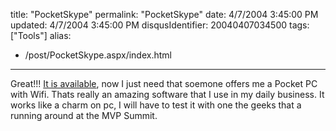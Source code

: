 title: "PocketSkype"
permalink: "PocketSkype"
date: 4/7/2004 3:45:00 PM
updated: 4/7/2004 3:45:00 PM
disqusIdentifier: 20040407034500
tags: ["Tools"]
alias:
 - /post/PocketSkype.aspx/index.html
---
Great!!! [It is available](http://www.skype.com/download_pda.html), now I just need that soemone offers me a Pocket PC with Wifi. Thats really an amazing software that I use in my daily business. It works like a charm on pc, I will have to test it with one the geeks that a running around at the MVP Summit.
